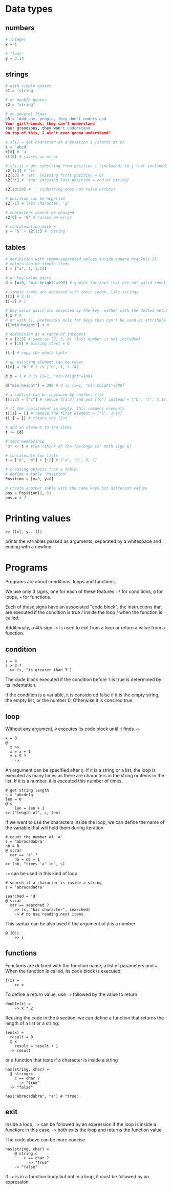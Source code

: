 Data types
==========

numbers
-------

```python
# integer
x = 1

# float
y = 3.14
```

strings
-------

```python
# with simple quotes
s1 = 'string'

# or double quotes
s2 = "string"

# on several lines
s3 = "And say, people, they don't understand
Your girlfriends, they can't understand
Your grandsons, they won't understand
On top of this, I ain't ever gonna understand"

# s[i] = get character at a position i (starts at 0)
s = 'abcd'
s[0] # 'a'
s[10] # raises an error

# s[i:j] = get substring from position i (included) to j (not included)
s2[1:3] # 'tr'
s2[:3] # 'str' (missing first position = 0)
s2[3:] # 'ing' (missing last position = end of string)

s2[10:20] # '' (substring does not raise errors)

# position can be negative
s2[-1] # last character, 'g'

# characters cannot be changed
s2[0] = 'S' # raises an error

# concatenation with +
s = 'S' + s2[1:] # 'String'
```

tables
------

```python
# definition with comma-separated values inside square brackets []
# values can be simple items
t = ["a", 1, 3.14]

# or key-value pairs
d = [x=0, "min-height"=100] # quotes for keys that are not valid identifiers

# simple items are accessed with their index, like strings
t[2] # 3.14
t[-2] # 1

# key-value pairs are accessed by the key, either with the dotted notation
t.x # 0
# or with [], preferably only for keys than can't be used as attribute
t["min-height"] # 0

# definition as a range of integers
r = [2:5] # same as [2, 3, 4] (last number is not included)
r = [:5] # missing start = 0

t[:] # copy the whole table

# an existing element can be reset
t[0] = "b" # t is ["b", 1, 3.14]

d.x = 1 # d is [x=1, "min-height"=100]

d["min-height"] = 200 # d is [x=1, "min-height"=200]

# a sublist can be replaced by another list
t[1:2] = ["c"] # remove t[1:2] and put ["c"] instead = ["b", "c", 3.14, x=0]

# if the replacement is empty, this removes elements
t[:1] = [] # remove the first element = ["c", 3.14]
t[:] = [] # clears the list

# add an element to the items
t += [d]

# test membership
"d" <- t # true (think of the "belongs to" math sign ∈)

# concatenate two lists
t = ["a", "b"] + [:2] # ["a", "b", 0, 1]

# creating objects from a table
# define a table "Position"
Position = [x=0, y=0]

# create another table with the same keys but different values
pos = Position(2, 5)
pos.x # 2
```

Printing values
===============
```
>> ([x[, y...]])
```
prints the variables passed as arguments, separated by a whitespace and ending
with a newline

Programs
========
Programs are about conditions, loops and functions.

We use only 3 signs, one for each of these features : `?` for conditions,
`@` for loops, `=` for functions.

Each of these signs have an associated "code block", the instructions that
are executed if the condition is true / inside the loop / when the function is
called.

Additionaly, a 4th sign `->` is used to exit from a loop or return a
value from a function.


condition
---------
```
s = 4
s > 3 ?
  >> (s, "is greater than 3")
```

The code block executed if the condition before `?` is true is determined by
its indentation.

If the condition is a variable, it is considered false if it is the empty
string, the empty list, or the number 0. Otherwise it is consired true.

loop
----
Without any argument, `@` executes its code block until it finds `->`
```
x = 0
@
  x >>
  x = x + 1
  x > 5 ?
    ->
```

An argument can be specified after `@`. If it is a string or a list, the loop
is executed as many times as there are characters in the string or items in
the list. If it is a number, it is executed this number of times.

```
# get string length
s = 'abcdefg'
len = 0
@ s
    len = len + 1
>> ("length of", s, len)
```

If we want to use the characters inside the loop, we can define the name of the
variable that will hold them during iteration

```
# count the number of 'a'
s = 'abracadabra'
nb = 0
@ s:car
  car == 'a' ?
    nb = nb + 1
>> (nb, "times 'a' in", s)
```

`->` can be used in this kind of loop

```
# search if a character is inside a string
s = 'abracadadra'

searched = 'd'
@ s:car
  car == searched ?
    >> (s, "has character", searched)
    -> # no use reading next items
```

This syntax can be also used if the argument of `@` is a number

```
@ 10:i
    >> i
```

functions
---------
Functions are defined with the function name, a list of parameters and `=`.
When the function is called, its code block is executed.
```
f(x) =
    >> x
```
To define a return value, use `->` followed by the value to return:
```
double(x) =
    -> x * 2
```
Reusing the code in the `@` section, we can define a function that returns
the length of a list or a string:
```
len(x) =
  result = 0
  @ x
    result = result + 1
  -> result
```
or a function that tests if a character is inside a string
```
has(string, char) =
  @ string:c
    c == char ?
      -> "true"
  -> "false"

has("abracadabra", "a") # "true"
```

exit
----
Inside a loop, `->` can be followed by an expression if the loop is inside a
function: in this case, `->` both exits the loop and returns the function
value

The code above can be more concise
```
has(string, char) =
    @ string:c
        c == char ?
          -> "true"
    -> "false"
```

If `->` is in a function body but not in a loop, it must be followed by an
expression.